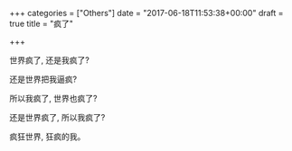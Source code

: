 +++
categories = ["Others"]
date = "2017-06-18T11:53:38+00:00"
draft = true
title = "疯了"

+++


世界疯了, 还是我疯了?

还是世界把我逼疯?

所以我疯了, 世界也疯了?

还是世界疯了, 所以我疯了?

疯狂世界, 狂疯的我。